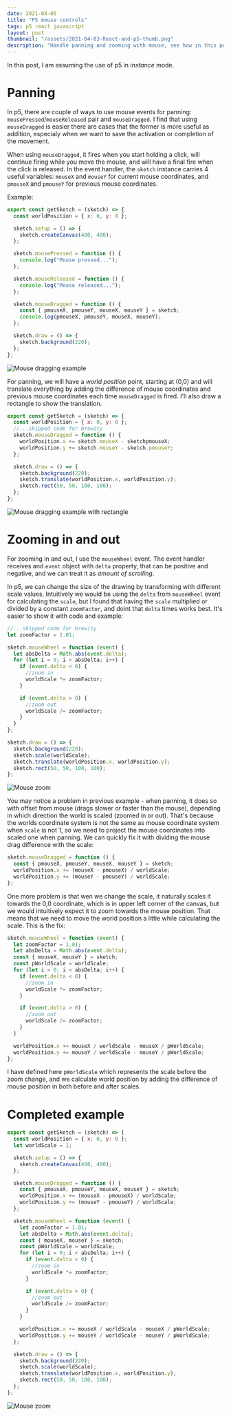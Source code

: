 ```yaml
---
date: 2021-04-05
title: "P5 mouse controls"
tags: p5 react javascript
layout: post
thumbnail: "/assets/2021-04-03-React-and-p5-thumb.png"
description: "Handle panning and zooming with mouse, see how in this post"
---
```

In this post, I am assuming the use of p5 in _instance_ mode.

# Panning

In p5, there are couple of ways to use mouse events for panning: `mousePressed`/`mouseReleased` pair and `mouseDragged`. I find that using `mouseDragged` is easier there are cases that the former is more useful as addition, especialy when we want to save the activation or completion of the movement.

When using `mouseDragged`, it fires when you start holding a click, will continue firing while you move the mouse, and will have a final fire when the click is released. In the event handler, the `sketch` instance carries 4 useful variables: `mouseX` and `mouseY` for current mouse coordinates, and `pmouseX` and `pmouseY` for previous mouse coordinates.

Example:

```jsx
export const getSketch = (sketch) => {
  const worldPosition = { x: 0, y: 0 };

  sketch.setup = () => {
    sketch.createCanvas(400, 400);
  };

  sketch.mousePressed = function () {
    console.log("Mouse pressed...");
  };

  sketch.mouseReleased = function () {
    console.log("Mouse released...");
  };

  sketch.mouseDragged = function () {
    const { pmouseX, pmouseY, mouseX, mouseY } = sketch;
    console.log(pmouseX, pmouseY, mouseX, mouseY);
  };

  sketch.draw = () => {
    sketch.background(220);
  };
};
```

![Mouse dragging example](/assets/2021-04-05-mouse_drag.gif)

For panning, we will have a _world position_ point, starting at (0,0) and will translate everything by adding the difference of mouse coordinates and previous mouse coordinates each time `mouseDragged` is fired. I'll also draw a rectangle to show the translation.

```jsx
export const getSketch = (sketch) => {
  const worldPosition = { x: 0, y: 0 };
  //...skipped code for brewity
  sketch.mouseDragged = function () {
    worldPosition.x += sketch.mouseX - sketchpmouseX;
    worldPosition.y += sketch.mouseY - sketch.pmouseY;
  };

  sketch.draw = () => {
    sketch.background(220);
    sketch.translate(worldPosition.x, worldPosition.y);
    sketch.rect(50, 50, 100, 100);
  };
};
```

![Mouse dragging example with rectangle](/assets/2021-04-05-mouse_drag_rect.gif)

# Zooming in and out

For zooming in and out, I use the `mouseWheel` event. The event handler receives and `event` object with `delta` property, that can be positive and negative, and we can treat it as _amount of scrolling_.

In p5, we can change the size of the drawing by transforming with different scale values. Intuitively we would be using the `delta` from `mouseWheel` event for calculating the `scale`, but I found that having the `scale` multiplied or divided by a constant `zoomFactor`, and doint that `delta` times works best. It's easier to show it with code and example:

```jsx
//...skipped code for brewity
let zoomFactor = 1.01;

sketch.mouseWheel = function (event) {
  let absDelta = Math.abs(event.delta);
  for (let i = 0; i < absDelta; i++) {
    if (event.delta < 0) {
      //zoom in
      worldScale *= zoomFactor;
    }

    if (event.delta > 0) {
      //zoom out
      worldScale /= zoomFactor;
    }
  }
};

sketch.draw = () => {
  sketch.background(220);
  sketch.scale(worldScale);
  sketch.translate(worldPosition.x, worldPosition.y);
  sketch.rect(50, 50, 100, 100);
};
```

![Mouse zoom](/assets/2021-04-05-mouse_zoom.gif)

You may notice a problem in previous example - when panning, it does so with offset from mouse (drags slower or faster than the mouse), depending in which direction the world is scaled (zoomed in or out). That's because the worlds coordinate system is not the same as mouse coordinate system when `scale` is not 1, so we need to project the mouse coordinates into scaled one when panning. We can quickly fix it with dividing the mouse drag difference with the scale:

```jsx
sketch.mouseDragged = function () {
  const { pmouseX, pmouseY, mouseX, mouseY } = sketch;
  worldPosition.x += (mouseX - pmouseX) / worldScale;
  worldPosition.y += (mouseY - pmouseY) / worldScale;
};
```

One more problem is that wen we change the scale, it naturally scales it towards the 0,0 coordinate, which is in upper left corner of the canvas, but we would intuitively expect it to zoom towards the mouse position. That means that we need to move the world position a little while calculating the scale. This is the fix:

```jsx
sketch.mouseWheel = function (event) {
  let zoomFactor = 1.01;
  let absDelta = Math.abs(event.delta);
  const { mouseX, mouseY } = sketch;
  const pWorldScale = worldScale;
  for (let i = 0; i < absDelta; i++) {
    if (event.delta < 0) {
      //zoom in
      worldScale *= zoomFactor;
    }

    if (event.delta > 0) {
      //zoom out
      worldScale /= zoomFactor;
    }
  }

  worldPosition.x += mouseX / worldScale - mouseX / pWorldScale;
  worldPosition.y += mouseY / worldScale - mouseY / pWorldScale;
};
```

I have defined here `pWorldScale` which represents the scale before the zoom change, and we calculate world position by adding the difference of mouse position in both before and after scales.

# Completed example

```jsx
export const getSketch = (sketch) => {
  const worldPosition = { x: 0, y: 0 };
  let worldScale = 1;

  sketch.setup = () => {
    sketch.createCanvas(400, 400);
  };

  sketch.mouseDragged = function () {
    const { pmouseX, pmouseY, mouseX, mouseY } = sketch;
    worldPosition.x += (mouseX - pmouseX) / worldScale;
    worldPosition.y += (mouseY - pmouseY) / worldScale;
  };

  sketch.mouseWheel = function (event) {
    let zoomFactor = 1.01;
    let absDelta = Math.abs(event.delta);
    const { mouseX, mouseY } = sketch;
    const pWorldScale = worldScale;
    for (let i = 0; i < absDelta; i++) {
      if (event.delta < 0) {
        //zoom in
        worldScale *= zoomFactor;
      }

      if (event.delta > 0) {
        //zoom out
        worldScale /= zoomFactor;
      }
    }

    worldPosition.x += mouseX / worldScale - mouseX / pWorldScale;
    worldPosition.y += mouseY / worldScale - mouseY / pWorldScale;
  };

  sketch.draw = () => {
    sketch.background(220);
    sketch.scale(worldScale);
    sketch.translate(worldPosition.x, worldPosition.y);
    sketch.rect(50, 50, 100, 100);
  };
};
```

![Mouse zoom](/assets/2021-04-05-mouse_zoom_fixed.gif)